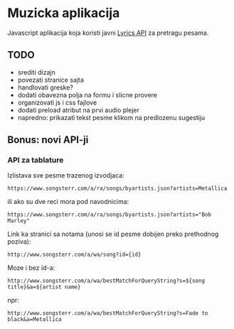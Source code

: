 # Muzicka aplikacija

Javascript aplikacija koja koristi javni [Lyrics API](https://lyrics.ovh/) za pretragu pesama.

## TODO

- srediti dizajn
- povezati stranice sajta
- handlovati greske?
- dodati obavezna polja na formu i slicne provere
- organizovati js i css fajlove
- dodati preload atribut na prvi audio plejer
- napredno: prikazati tekst pesme klikom na predlozenu sugestiju

## Bonus: novi API-ji

### API za tablature

Izlistava sve pesme trazenog izvodjaca: 

```
https://www.songsterr.com/a/ra/songs/byartists.json?artists=Metallica
```

ili ako su dve reci mora pod navodnicima:

```
https://www.songsterr.com/a/ra/songs/byartists.json?artists="Bob Marley"
```

Link ka stranici sa notama (unosi se id pesme dobijen preko prethodnog poziva):
```
http://www.songsterr.com/a/wa/song?id={id}
```

Moze i bez id-a:
```
http://www.songsterr.com/a/wa/bestMatchForQueryString?s=${song title}&a=${artist name}
```

npr:

```
http://www.songsterr.com/a/wa/bestMatchForQueryString?s=Fade to black&a=Metallica
```
